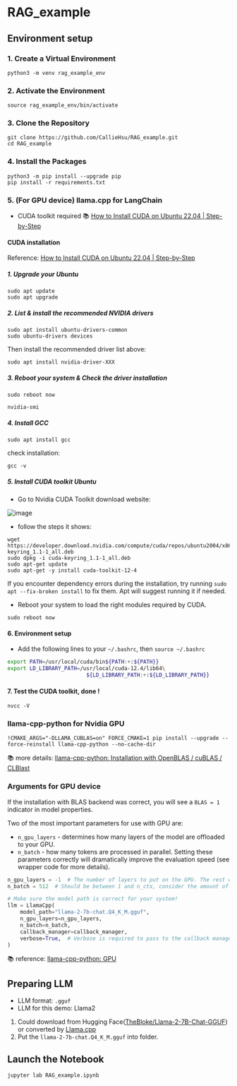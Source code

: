 # RAG_example
## Environment setup
### 1. Create a Virtual Environment
```
python3 -m venv rag_example_env
```
### 2. Activate the Environment
```
source rag_example_env/bin/activate
```
### 3. Clone the Repository
```
git clone https://github.com/CallieHsu/RAG_example.git
cd RAG_example
```
### 4. Install the Packages
```
python3 -m pip install --upgrade pip
pip install -r requirements.txt
```

### 5. (For GPU device) llama.cpp for LangChain
- CUDA toolkit required  📚 [How to Install CUDA on Ubuntu 22.04 | Step-by-Step](https://www.cherryservers.com/blog/install-cuda-ubuntu)
#### **CUDA installation**
Reference: [How to Install CUDA on Ubuntu 22.04 | Step-by-Step](https://www.cherryservers.com/blog/install-cuda-ubuntu)
##### 1. Upgrade your Ubuntu
```
sudo apt update
sudo apt upgrade 
```
##### 2. List & install the recommended NVIDIA drivers
```
sudo apt install ubuntu-drivers-common
sudo ubuntu-drivers devices
```
Then install the recommended driver list above:
```
sudo apt install nvidia-driver-XXX
```
##### 3. Reboot your system & Check the driver installation
```
sudo reboot now
```
```
nvidia-smi
```
##### 4. Install GCC
```
sudo apt install gcc
```
check installation:
```
gcc -v
```
##### 5. Install CUDA toolkit Ubuntu
- Go to Nvidia CUDA Toolkit download website:

![image](https://github.com/CallieHsu/RAG_example/assets/62089495/4bf0fd71-5f6b-412d-8a32-26a9f969d07a)

- follow the steps it shows:
```
wget https://developer.download.nvidia.com/compute/cuda/repos/ubuntu2004/x86_64/cuda-keyring_1.1-1_all.deb
sudo dpkg -i cuda-keyring_1.1-1_all.deb
sudo apt-get update
sudo apt-get -y install cuda-toolkit-12-4
```
If you encounter dependency errors during the installation, try running `sudo apt --fix-broken install` to fix them. Apt will suggest running it if needed.
- Reboot your system to load the right modules required by CUDA.
```
sudo reboot now
```
#### 6. Environment setup
- Add the following lines to your `~/.bashrc`, then `source ~/.bashrc`
```bash
export PATH=/usr/local/cuda/bin${PATH:+:${PATH}}
export LD_LIBRARY_PATH=/usr/local/cuda-12.4/lib64\
                         ${LD_LIBRARY_PATH:+:${LD_LIBRARY_PATH}}
```
#### 7. Test the CUDA toolkit, done !
```
nvcc -V
```
### llama-cpp-python for Nvidia GPU
```
!CMAKE_ARGS="-DLLAMA_CUBLAS=on" FORCE_CMAKE=1 pip install --upgrade --force-reinstall llama-cpp-python --no-cache-dir
```
📚 more details: [llama-cpp-python: Installation with OpenBLAS / cuBLAS / CLBlast](https://python.langchain.com/docs/integrations/llms/llamacpp/#installation-with-openblas-cublas-clblast)

### Arguments for GPU device
If the installation with BLAS backend was correct, you will see a `BLAS = 1` indicator in model properties.

Two of the most important parameters for use with GPU are:

- `n_gpu_layers` - determines how many layers of the model are offloaded to your GPU.
- `n_batch` - how many tokens are processed in parallel.
Setting these parameters correctly will dramatically improve the evaluation speed (see wrapper code for more details).

```python
n_gpu_layers = -1  # The number of layers to put on the GPU. The rest will be on the CPU. If you don't know how many layers there are, you can use -1 to move all to GPU.
n_batch = 512  # Should be between 1 and n_ctx, consider the amount of VRAM in your GPU.

# Make sure the model path is correct for your system!
llm = LlamaCpp(
    model_path="llama-2-7b-chat.Q4_K_M.gguf",
    n_gpu_layers=n_gpu_layers,
    n_batch=n_batch,
    callback_manager=callback_manager,
    verbose=True,  # Verbose is required to pass to the callback manager
)
```
📚 reference: [llama-cpp-python: GPU](https://python.langchain.com/docs/integrations/llms/llamacpp/#gpu)

## Preparing LLM
- LLM format: `.gguf`
- LLM for this demo: Llama2
1. Could download from Hugging Face([TheBloke/Llama-2-7B-Chat-GGUF](https://huggingface.co/TheBloke/Llama-2-7B-Chat-GGUF)) or converted by [Llama.cpp](https://github.com/ggerganov/llama.cpp)
2. Put the `llama-2-7b-chat.Q4_K_M.gguf` into folder.


## Launch the Notebook
```
jupyter lab RAG_example.ipynb
```
